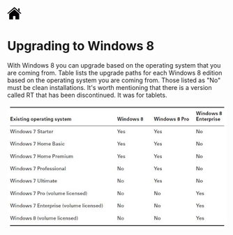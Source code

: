 [![Home](/img/home.jpg)](Readme.md)

# Upgrading to Windows 8


With Windows 8 you can upgrade based on the operating system that you are coming from.
Table lists the upgrade paths for each Windows 8 edition based on the operating system
you are coming from. Those listed as "No" must be clean installations.
It's worth mentioning that there is a version called RT that has been discontinued. It was
for tablets.

![Upgrading](/img/f1.3_6.1_upgrade8.jpg)




